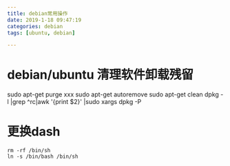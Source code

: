 ```yaml
---
title: debian常用操作
date: 2019-1-18 09:47:19
categories: debian
tags: [ubuntu, debian]

---
```

# debian/ubuntu 清理软件卸载残留

sudo apt-get purge xxx
sudo apt-get autoremove
sudo apt-get clean
dpkg -l |grep ^rc|awk '{print $2}' |sudo xargs dpkg -P

# 更换dash
```
rm -rf /bin/sh
ln -s /bin/bash /bin/sh
```